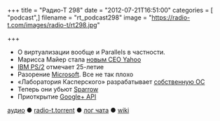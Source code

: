 +++
title = "Радио-Т 298"
date = "2012-07-21T16:51:00"
categories = [ "podcast",]
filename = "rt_podcast298"
image = "https://radio-t.com/images/radio-t/rt298.jpg"

+++

* О виртуализации вообще и Parallels в частности.
* Марисса Майер стала [новым СЕО Yahoo](http://habrahabr.ru/post/147918/)
* [IBM PS/2](http://www.dgl.ru/news/ibm-ps2-legenda-otmechaet-25-letie_2102.html) отмечает 25-летие
* Разорение [Microsoft](http://www.latimes.com/business/la-fi-microsoft-earns-20120719,0,3760896.story). Все не так плохо
* «Лаборатория Касперского» разрабатывает [собственную ОС](http://safe.cnews.ru/news/top/index.shtml?2012/07/19/496956)
* Теперь они убьют [Sparrow](http://arstechnica.com/information-technology/2012/07/you-shall-know-google-by-its-trail-of-dead-a-sparrow-users-lament/)
* Приоткрытие [Google+ API](http://mashable.com/2012/07/19/google-plus-api-businesses/)

[аудио](http://cdn.radio-t.com/rt_podcast298.mp3) ● [radio-t.torrent](http://cdn.radio-t.com/torrents/rt_podcast298.mp3.torrent) ● [лог чата](http://chat.radio-t.com/logs/radio-t-298.html) ● [wiki](http://wiki.radio-t.com/%D0%92%D1%8B%D0%BF%D1%83%D1%81%D0%BA_298)<audio src="http://cdn.radio-t.com/rt_podcast298.mp3" preload="none"></audio>